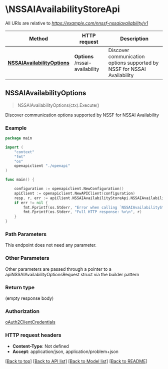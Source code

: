 # \NSSAIAvailabilityStoreApi

All URIs are relative to *https://example.com/nnssf-nssaiavailability/v1*

Method | HTTP request | Description
------------- | ------------- | -------------
[**NSSAIAvailabilityOptions**](NSSAIAvailabilityStoreApi.md#NSSAIAvailabilityOptions) | **Options** /nssai-availability | Discover communication options supported by NSSF for NSSAI Availability



## NSSAIAvailabilityOptions

> NSSAIAvailabilityOptions(ctx).Execute()

Discover communication options supported by NSSF for NSSAI Availability

### Example

```go
package main

import (
    "context"
    "fmt"
    "os"
    openapiclient "./openapi"
)

func main() {

    configuration := openapiclient.NewConfiguration()
    apiClient := openapiclient.NewAPIClient(configuration)
    resp, r, err := apiClient.NSSAIAvailabilityStoreApi.NSSAIAvailabilityOptions(context.Background()).Execute()
    if err != nil {
        fmt.Fprintf(os.Stderr, "Error when calling `NSSAIAvailabilityStoreApi.NSSAIAvailabilityOptions``: %v\n", err)
        fmt.Fprintf(os.Stderr, "Full HTTP response: %v\n", r)
    }
}
```

### Path Parameters

This endpoint does not need any parameter.

### Other Parameters

Other parameters are passed through a pointer to a apiNSSAIAvailabilityOptionsRequest struct via the builder pattern


### Return type

 (empty response body)

### Authorization

[oAuth2ClientCredentials](../README.md#oAuth2ClientCredentials)

### HTTP request headers

- **Content-Type**: Not defined
- **Accept**: application/json, application/problem+json

[[Back to top]](#) [[Back to API list]](../README.md#documentation-for-api-endpoints)
[[Back to Model list]](../README.md#documentation-for-models)
[[Back to README]](../README.md)

